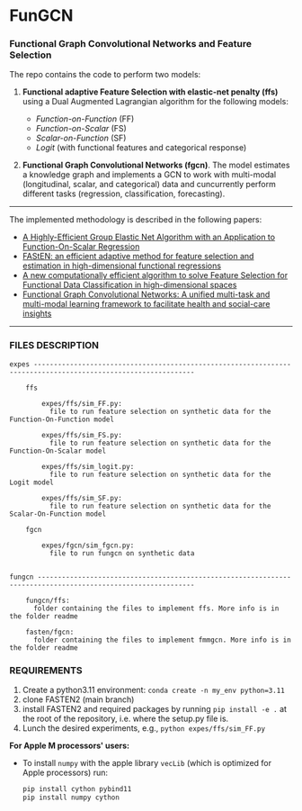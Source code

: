 # FunGCN

### Functional Graph Convolutional Networks and Feature Selection

The repo contains the code to perform two models: 

1) **Functional adaptive Feature Selection with elastic-net penalty (ffs)** using a Dual Augmented Lagrangian algorithm for the following models:
    * *Function-on-Function* (FF)
    * *Function-on-Scalar* (FS)
    * *Scalar-on-Function* (SF)
    * *Logit* (with functional features and categorical response)


2) **Functional Graph Convolutional Networks (fgcn)**. 
The model estimates a knowledge graph and implements a GCN to work with multi-modal (longitudinal, scalar, and categorical) data and cuncurrently 
perform different tasks (regression, classification, forecasting).

--- 

The implemented methodology is described in the following papers:

- [A Highly-Efficient Group Elastic Net Algorithm with an Application to Function-On-Scalar Regression](https://proceedings.neurips.cc/paper/2021/hash/4d410063822cd9be28f86701c0bc3a31-Abstract.html)
- [FAStEN: an efficient adaptive method for feature selection and estimation in high-dimensional functional regressions](https://arxiv.org/abs/2303.14801)
- [A new computationally efficient algorithm to solve Feature Selection for Functional Data Classification in high-dimensional spaces](https://arxiv.org/abs/2401.05765)
- [Functional Graph Convolutional Networks: A unified multi-task and multi-modal learning framework to facilitate health and social-care insights](https://arxiv.org/abs/2403.10158)

--- 

### FILES DESCRIPTION

    expes --------------------------------------------------------------------------------------------------------------

        ffs 
        
            expes/ffs/sim_FF.py:
              file to run feature selection on synthetic data for the Function-On-Function model 

            expes/ffs/sim_FS.py:
              file to run feature selection on synthetic data for the Function-On-Scalar model
            
            expes/ffs/sim_logit.py:
              file to run feature selection on synthetic data for the Logit model

            expes/ffs/sim_SF.py:
              file to run feature selection on synthetic data for the Scalar-On-Function model
        
        fgcn 
            
            expes/fgcn/sim_fgcn.py:
              file to run fungcn on synthetic data


    fungcn -------------------------------------------------------------------------------------------------------------
        
        fungcn/ffs:
          folder containing the files to implement ffs. More info is in the folder readme
    
        fasten/fgcn:
          folder containing the files to implement fmmgcn. More info is in the folder readme
    
### REQUIREMENTS

1) Create a python3.11 environment: `conda create -n my_env python=3.11`
2) clone FASTEN2 (main branch)
3) install FASTEN2 and required packages by running ```pip install -e .``` 
at the root of the repository, i.e. where the setup.py file is.
4) Lunch the desired experiments, e.g., `python expes/ffs/sim_FF.py`

**For Apple M processors' users:**
* To install `numpy` with the apple library `vecLib` (which is optimized for Apple processors) run:
   ```dockerfile
  pip install cython pybind11
  pip install numpy cython
  ```
   
